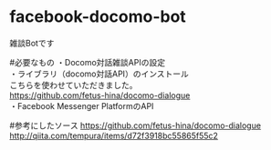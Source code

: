 # facebook-docomo-bot
雑談Botです

#必要なもの
・Docomo対話雑談APIの設定  
・ライブラリ（docomo対話API）のインストール  
  こちらを使わせていただきました。  
  https://github.com/fetus-hina/docomo-dialogue  
・Facebook Messenger PlatformのAPI  

#参考にしたソース
  https://github.com/fetus-hina/docomo-dialogue  
  http://qiita.com/tempura/items/d72f3918bc55865f55c2
